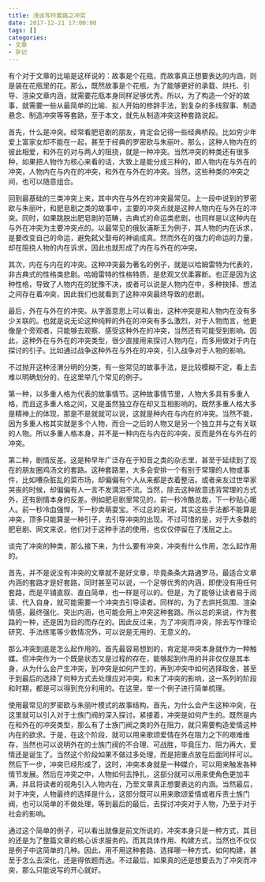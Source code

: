 ```yaml
---
title: 浅谈写作套路之冲突
date: 2017-12-21 17:00:00
tags: []
categories: 
- 文章
- 杂记
---
```


有个对于文章的比喻是这样说的：故事是个花瓶，而故事真正想要表达的内涵，则是装在花瓶里的花。那么，既然故事是个花瓶，为了能够更好的承载、烘托、引导、渲染文章内涵，就需要花瓶本身同样足够优秀。所以，为了构造一个好的故事，就需要一些从最简单的比喻、拟人开始的修辞手法，到复杂的多线叙事、制造悬念、制造冲突等等套路，至于本文，就先从制造冲突这种套路说起。

首先，什么是冲突。经常看肥皂剧的朋友，肯定会记得一些经典桥段。比如穷少年爱上富家女却不能在一起，甚至于经典的罗密欧与朱丽叶。那么，这种人物内在的彼此相爱，和外在的对与两人的阻挠，就是一种冲突。当然冲突的种类还有很多种，如果把人物作为核心来看的话，大致上是能分成三种的，即人物内在与外在的冲突，人物内在与内在的冲突，和外在与外在的冲突。当然，这些种类的冲突之间，也可以随意组合。

回到最基础的三类冲突上来，其中内在与外在的冲突最常见。上一段中说到的罗密欧与朱丽叶，和肥皂剧之类的故事中，主要的冲突点就是这种人物内在与外在的冲突。同时，如果跳脱出肥皂剧的范畴，古典式的命运类悲剧，也同样是以这种内在与外在冲突为主要冲突点的。以最常见的俄狄浦斯王为例子，其人物的内在诉求，是要改变自己的命运，避免弑父娶母的神谕成真。然而外在的强力的命运的力量，却在阻挠人物的内在诉求，因此也就形成了内在与外在的冲突。

其次，内在与内在的冲突。这种冲突最为著名的例子，就是以哈姆雷特为代表的，非古典式的性格类悲剧。哈姆雷特的性格特质，是悲观又优柔寡断。也正是因为这种性格，导致了人物内在的犹豫不决，或者可以说是人物内在中，多种抉择、想法之间存在着冲突，因此我们也就看到了这种冲突最终导致的悲剧。

最后，外在与外在的冲突。从字面意思上可以看出，这种冲突是和人物内在没有多少关联的。也就是说无论这种纯粹的外在的冲突有多么激烈，对于人物而言，他更像是个旁观者，只能够去观察、感受这种外在的冲突，当然还有可能受到影响。因此，这种外在与外在的冲突类型，很少直接用来探讨人物内在，而多用做对于内在探讨的引子。比如通过战争这种外在与外在的冲突，引入战争对于人物的影响。

不过抛开这种泾渭分明的分类，有一些常见的故事手法，是比较模糊不定，看上去难以明确划分的，在这里举几个常见的例子。

第一种，以多重人格为代表的故事情节。这种故事情节里，人物大多具有多重人格，而且这多重人格之间，又是虽然独立存在却又互相影响的。既然多重人格大多是精神上的体现，那是不是就就可以说，这就是种内在与内在的冲突。当然不能，因为多重人格其实就是多个人物，而合一之后的人物又是另一个独立并与之有关联的人物。所以多重人格本身，并不是一种内在与内在的冲突，反而是外在与外在的冲突。

第二种，剧情反差。这是种早年广泛存在于知音之类的杂志里，甚至于延续到了现在的朋友圈鸡汤文的套路。这种套路里，大多会安排一个有别于常理的人物或事件，比如嘈杂脏乱的菜市场，却偏偏有个人从来都是衣着整洁。或者亲友过世举家哭丧的时候，却偏偏有人一言不发滴泪不流。当然，除去这种故意违背常理的方式外，还有剧情本身的反差。例如肥皂剧里常见的，前一秒冷酷总裁，下一秒贴心暖人。前一秒冷血强悍，下一秒卖萌耍宝。不过总的来说，其实这些手法都不能算是冲突，顶多只能算是一种引子，去引导冲突的出现。不过可惜的是，对于大多数的肥皂剧、网文来说，他们对于这种手法的使用，也仅仅停留在了浅层之上。

谈完了冲突的种类，那么接下来，为什么要有冲突，冲突有什么作用，怎么起作用的。

首先，并不是说没有冲突的文章就不是好文章，毕竟条条大路通罗马，最适合文章内涵的套路才是好套路，同时甚至可以说，一个足够优秀的内涵，即使没有用任何套路，而是平铺直叙、直白简单，也一样是可以的。但是，为了能够让读者易于阅读、代入自身，就可能需要一个冲突去引导读者。同样的，为了去烘托氛围、渲染情感，最终强化、突出内涵，也可能会用上冲突这种套路。所以总的来说，作为套路的一种，还是因为目的而存在的。因此反过来，为了冲突而冲突，除去写作理论研究、手法练笔等少数情况外，可以说是无用的、无意义的。

那么冲突到底是怎么起作用的。首先最容易想到的，肯定是冲突本身就作为一种触媒。但冲突作为一个既是状态又是过程的存在，能够起到作用的并非仅仅是其本身，从为什么会产生冲突，到冲突是如何产生的，再到冲突中如何选择取舍，甚至于到最后的选择了何种方式去处理应对冲突，和末了冲突的影响，这一系列的阶段和时期，都是可以得到充分利用的。在这里，举一个例子进行简单梳理。

使用最常见的罗密欧与朱丽叶模式的故事结构。首先，为什么会产生这种冲突，在这里就可以引入对于士族门阀的深入探讨。紧接着，冲突是如何产生的。既然是内在和外在的冲突类型，那么有了士族门阀之类的外在阻力，就只需要构造爱情这种内在的欲求。于是，在这个阶段，就可以用来歌颂爱情在外在阻力之下的艰难维存，当然也可以说明外在的士族门阀的不合理、可战胜，毕竟压力、阻力再大，爱情还是诞生了。当然这个阶段如果不做过多处理，而是把重点放在后面同样可以。然后下一步，冲突已经形成了，这时，冲突本身就是一种媒介，可以用来触发各种情节发展。然后在冲突之中，人物如何去挣扎，这部分就可以用来使角色更加丰满，并且将读者的视角引入人物内在，乃至文章真正想要表达的内涵。当然最后，对于冲突，人物最终的选择是什么，这部分既可以用来歌颂爱情或者斥责士族门阀，也可以简单的不做处理，等到最后的最后，去探讨冲突对于人物，乃至于对于社会的影响。

通过这个简单的例子，可以看出就像是前文所说的，冲突本身只是一种方式，其目的还是为了整篇文章的核心诉求服务的。而其具体作用、构建方式，当然也不仅仅是例子中这简单的几种。因此，用不用这种套路、选择哪一种方式、如何构建，甚至于怎么去深化，还是得依题而选。不过最后，如果真的还是想要去为了冲突而冲突，那么只能说写的开心就好。